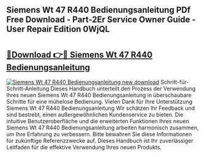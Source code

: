 ## Siemens Wt 47 R440 Bedienungsanleitung PDf Free Download - Part-2Er Service Owner Guide - User Repair Edition 0WjQL

# <h2><a href="http://df2hoy.blite.top/?on=Siemens+Wt+47+R440+Bedienungsanleitung">🔗Download 👉🔴 Siemens Wt 47 R440 Bedienungsanleitung</a></h2>

[![Siemens Wt 47 R440 Bedienungsanleitung new download](https://i.imgur.com/lujVjoI.png)](http://df2hoy.blite.top/?on=Siemens+Wt+47+R440+Bedienungsanleitung)
Schritt-für-Schritt-Anleitung Dieses Handbuch unterteilt den Prozess der Verwendung Ihres neuen Siemens Wt 47 R440 Bedienungsanleitung in überschaubare Schritte für eine mühelose Bedienung. Vielen Dank für Ihre Unterstützung Siemens Wt 47 R440 Bedienungsanleitung Wir schätzen Ihr Feedback und sind bestrebt, einen außergewöhnlichen Kundenservice zu bieten. Die intuitive Benutzeroberfläche und die erweiterten Funktionen Ihres neuen Siemens Wt 47 R440 Bedienungsanleitung arbeiten harmonisch zusammen, um Ihre Erfahrung zu verbessern. Bitte bewahren Sie diese Informationen für zukünftige Referenzzwecke auf. Dieses Handbuch ist Ihr zuverlässiger Leitfaden für die effektive Verwendung Ihres neuen Produkts.

